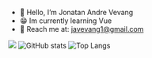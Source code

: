* 👋 Hello, I’m Jonatan Andre Vevang 
* 😁 Im currently learning Vue
* 📧 Reach me at: <a href="mailto:javevang1@gmail.com">javevang1@gmail.com</a>



![](https://komarev.com/ghpvc/?username=Jonabarce)
![GitHub stats](https://github-readme-stats.vercel.app/api?username=Jonabarce&show_icons=true&theme=tokyonight)
![Top Langs](https://github-readme-stats.vercel.app/api/top-langs/?username=Jonabarce&theme=tokyonight)











